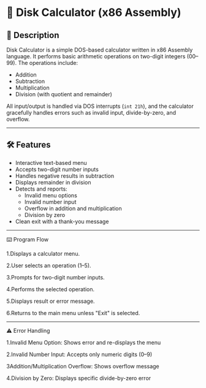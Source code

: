 # 💾 Disk Calculator (x86 Assembly)

## 📝 Description
Disk Calculator is a simple DOS-based calculator written in x86 Assembly language. It performs basic arithmetic operations on two-digit integers (00–99). The operations include:

- Addition
- Subtraction
- Multiplication
- Division (with quotient and remainder)

All input/output is handled via DOS interrupts (`int 21h`), and the calculator gracefully handles errors such as invalid input, divide-by-zero, and overflow.

---

## 🛠️ Features

- Interactive text-based menu
- Accepts two-digit number inputs
- Handles negative results in subtraction
- Displays remainder in division
- Detects and reports:
  - Invalid menu options
  - Invalid number input
  - Overflow in addition and multiplication
  - Division by zero
- Clean exit with a thank-you message

---
⌨️ Program Flow


1.Displays a calculator menu.

2.User selects an operation (1–5).

3.Prompts for two-digit number inputs.

4.Performs the selected operation.

5.Displays result or error message.

6.Returns to the main menu unless "Exit" is selected.

--------

⚠️ Error Handling


1.Invalid Menu Option: Shows error and re-displays the menu

2.Invalid Number Input: Accepts only numeric digits (0–9)

3Addition/Multiplication Overflow: Shows overflow message

4.Division by Zero: Displays specific divide-by-zero error


